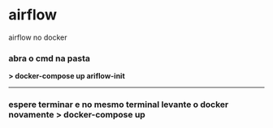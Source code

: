 # airflow
 airflow no docker

<h3> abra o cmd na pasta </h3>
<strong> > docker-compose up ariflow-init </strong>

<hr>

<h3> espere terminar e no mesmo terminal levante o docker novamente
<strong> > docker-compose up </strong>